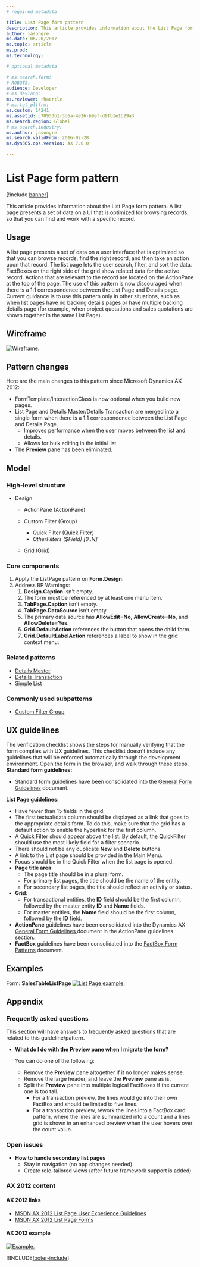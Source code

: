 ```yaml
---
# required metadata

title: List Page form pattern
description: This article provides information about the List Page form pattern. A list page presents a set of data, so that you can find and work with a specific record. 
author: jasongre
ms.date: 06/20/2017
ms.topic: article
ms.prod: 
ms.technology: 

# optional metadata

# ms.search.form: 
# ROBOTS: 
audience: Developer 
# ms.devlang: 
ms.reviewer: rhaertle
# ms.tgt_pltfrm: 
ms.custom: 14241
ms.assetid: c70933b1-3d6a-4e26-b9ef-d9fb1e1b29a3
ms.search.region: Global
# ms.search.industry: 
ms.author: jasongre
ms.search.validFrom: 2016-02-28
ms.dyn365.ops.version: AX 7.0.0

---
```


# List Page form pattern

[!include [banner](../includes/banner.md)]

This article provides information about the List Page form pattern. A list page presents a set of data on a UI that is optimized for browsing records, so that you can find and work with a specific record. 

## Usage

A list page presents a set of data on a user interface that is optimized so that you can browse records, find the right record, and then take an action upon that record. The list page lets the user search, filter, and sort the data. FactBoxes on the right side of the grid show related data for the active record. Actions that are relevant to the record are located on the ActionPane at the top of the page. The use of this pattern is now discouraged when there is a 1:1 correspondence between the List Page and Details page. Current guidance is to use this pattern only in other situations, such as when list pages have no backing details pages or have multiple backing details page (for example, when project quotations and sales quotations are shown together in the same List Page).

## Wireframe
[![Wireframe.](./media/listpage1-1024x576.png)](./media/listpage1.png)

## Pattern changes
Here are the main changes to this pattern since Microsoft Dynamics AX 2012:

-   FormTemplate/InteractionClass is now optional when you build new pages.
-   List Page and Details Master/Details Transaction are merged into a single form when there is a 1:1 correspondence between the List Page and Details Page.
    -   Improves performance when the user moves between the list and details.
    -   Allows for bulk editing in the initial list.
-   The **Preview** pane has been eliminated.

## Model
### High-level structure

- Design

    - ActionPane (ActionPane)
    - Custom Filter (Group)

        - Quick Filter (Quick Filter)
        - *OtherFilters ($Field) \[0..N\]*

    - Grid (Grid)

### Core components

1.  Apply the ListPage pattern on **Form.Design**.
2.  Address BP Warnings:
    1.  **Design.Caption** isn't empty.
    2.  The form must be referenced by at least one menu item.
    3.  **TabPage.Caption** isn't empty.
    4.  **TabPage.DataSource** isn't empty.
    5.  The primary data source has **AllowEdit**=**No**, **AllowCreate**=**No**, and **AllowDelete**=**Yes**.
    6.  **Grid.DefaultAction** references the button that opens the child form.
    7.  **Grid.DefaultLabelAction** references a label to show in the grid context menu.

### Related patterns

-   [Details Master](details-master-form-pattern.md)
-   [Details Transaction](details-transaction-form-pattern.md)
-   [Simple List](simple-list-form-pattern.md)

### Commonly used subpatterns

-   [Custom Filter Group](custom-filter-group-subpattern.md)

## UX guidelines
The verification checklist shows the steps for manually verifying that the form complies with UX guidelines. This checklist doesn't include any guidelines that will be enforced automatically through the development environment. Open the form in the browser, and walk through these steps. **Standard form guidelines:**

-   Standard form guidelines have been consolidated into the [General Form Guidelines](general-form-guidelines.md) document.

**List Page guidelines:**

-   Have fewer than 15 fields in the grid.
-   The first textual/data column should be displayed as a link that goes to the appropriate details form. To do this, make sure that the grid has a default action to enable the hyperlink for the first column.
-   A Quick Filter should appear above the list. By default, the QuickFilter should use the most likely field for a filter scenario.
-   There should not be any duplicate **New** and **Delete** buttons.
-   A link to the List page should be provided in the Main Menu.
-   Focus should be in the Quick Filter when the list page is opened.
-   **Page title area**:
    -   The page title should be in a plural form.
    -   For primary list pages, the title should be the name of the entity.
    -   For secondary list pages, the title should reflect an activity or status.
-   **Grid**:
    -   For transactional entities, the **ID** field should be the first column, followed by the master entity **ID** and **Name** fields.
    -   For master entities, the **Name** field should be the first column, followed by the **ID** field.
-   **ActionPane** guidelines have been consolidated into the Dynamics AX [General Form Guidelines ](general-form-guidelines.md) document in the ActionPane guidelines section.
-   **FactBox** guidelines have been consolidated into the [FactBox Form Patterns](factbox-form-patterns.md) document.

## Examples
Form: **SalesTableListPage** [![List Page example.](./media/listpage2-1024x510.png)](./media/listpage2.png)

## Appendix
### Frequently asked questions

This section will have answers to frequently asked questions that are related to this guideline/pattern.

-   **What do I do with the Preview pane when I migrate the form?**

    You can do one of the following:

    -   Remove the **Preview** pane altogether if it no longer makes sense.
    -   Remove the large header, and leave the **Preview** pane as is.
    -   Split the **Preview** pane into multiple logical FactBoxes if the current one is too tall.
        -   For a transaction preview, the lines would go into their own FactBox and should be limited to five lines.
        -   For a transaction preview, rework the lines into a FactBox card pattern, where the lines are summarized into a count and a lines grid is shown in an enhanced preview when the user hovers over the count value.

### Open issues

-   **How to handle secondary list pages**
    -   Stay in navigation (no app changes needed).
    -   Create role-tailored views (after future framework support is added).

### AX 2012 content

#### AX 2012 links

-   [MSDN AX 2012 List Page User Experience Guidelines](/dynamicsax-2012/developer/list-page-user-experience-guidelines)
-   [MSDN AX 2012 List Page Forms](/dynamicsax-2012/developer/list-page-forms)

#### AX 2012 example

[![Example.](./media/listpage3-1024x671.png)](./media/listpage3.png)


[!INCLUDE[footer-include](../../../includes/footer-banner.md)]